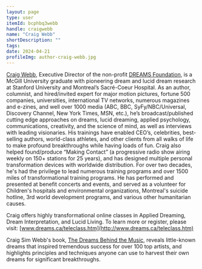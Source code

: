 ```yaml
---
layout: page
type: user
itemId: bcphbq3webb
handle: craigwebb
name: "Craig Webb"
shortDescription: ""
tags:
date: 2024-04-21
profileImg: author-craig-webb.jpg
---
```


[Craig Webb](http://craigwebb.ca), Executive Director of the non-profit [DREAMS Foundation](http://www.dreams.ca/), is a McGill University graduate with pioneering dream and lucid dream research at Stanford University and Montreal’s Sacré-Coeur Hospital. As an author, columnist, and hired/invited expert for major motion pictures, fortune 500 companies, universities, international TV networks, numerous magazines and e-zines, and well over 1000 media (ABC, BBC, SyFy/NBC/Universal, Discovery Channel, New York Times, MSN, etc.), he’s broadcast/published cutting edge approaches on dreams, lucid dreaming, applied psychology, communications, creativity, and the science of mind, as well as interviews with leading visionaries. His trainings have enabled CEO’s, celebrities, best-selling authors, world-class athletes, and other clients from all walks of life to make profound breakthroughs while having loads of fun. Craig also helped found/produce “Making Contact” (a progressive radio show airing weekly on 150+ stations for 25 years), and has designed multiple personal transformation devices with worldwide distribution. For over two decades, he's had the privilege to lead numerous training programs and over 1500 miles of transformational training programs. He has performed and presented at benefit concerts and events, and served as a volunteer for Children's hospitals and environmental organizations, Montreal's suicide hotline, 3rd world development programs, and various other humanitarian causes.

Craig offers highly transformational online classes in Applied Dreaming, Dream Interpretation, and Lucid Living. To learn more or register, please visit: [www.dreams.ca/teleclass.htm](http://www.dreams.ca/teleclass.htm)

Craig Sim Webb's book, [The Dreams Behind the Music](http://dreamsbehindthemusic.com/), reveals little-known dreams that inspired tremendous success for over 100 top artists, and highlights principles and techniques anyone can use to harvest their own dreams for significant breakthroughs.
